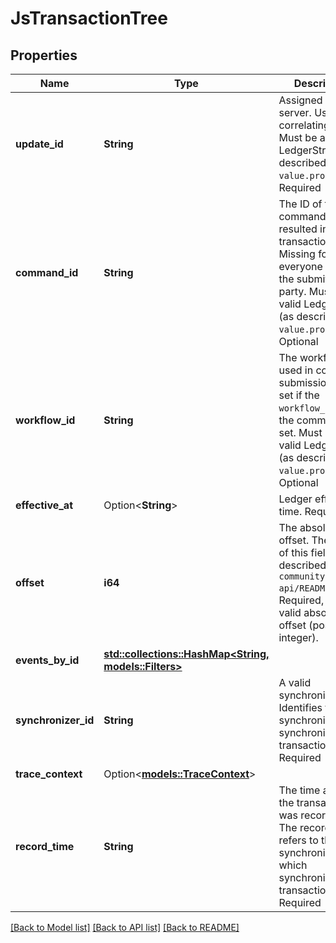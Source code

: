 # JsTransactionTree

## Properties

Name | Type | Description | Notes
------------ | ------------- | ------------- | -------------
**update_id** | **String** | Assigned by the server. Useful for correlating logs. Must be a valid LedgerString (as described in ``value.proto``). Required | 
**command_id** | **String** | The ID of the command which resulted in this transaction. Missing for everyone except the submitting party. Must be a valid LedgerString (as described in ``value.proto``). Optional | 
**workflow_id** | **String** | The workflow ID used in command submission. Only set if the ``workflow_id`` for the command was set. Must be a valid LedgerString (as described in ``value.proto``). Optional | 
**effective_at** | Option<**String**> | Ledger effective time. Required | [optional]
**offset** | **i64** | The absolute offset. The details of this field are described in ``community/ledger-api/README.md``. Required, it is a valid absolute offset (positive integer). | 
**events_by_id** | [**std::collections::HashMap<String, models::Filters>**](Filters.md) |  | 
**synchronizer_id** | **String** | A valid synchronizer id. Identifies the synchronizer that synchronized the transaction. Required | 
**trace_context** | Option<[**models::TraceContext**](TraceContext.md)> |  | [optional]
**record_time** | **String** | The time at which the transaction was recorded. The record time refers to the synchronizer which synchronized the transaction. Required | 

[[Back to Model list]](../README.md#documentation-for-models) [[Back to API list]](../README.md#documentation-for-api-endpoints) [[Back to README]](../README.md)



